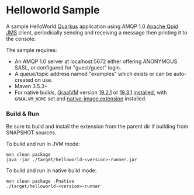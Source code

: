 # Helloworld Sample

A sample HelloWorld [Quarkus](https://quarkus.io) application using AMQP 1.0
[Apache Qpid JMS](https://qpid.apache.org/components/jms/) client,
periodically sending and receiving a message then printing it to the console.

The sample requires:
* An AMQP 1.0 server at localhost:5672 either offering ANONYMOUS SASL, or configured for "guest/guest" login.
* A queue/topic address named "examples" which exists or can be auto-created on use.
* Maven 3.5.3+
* For native builds, [GraalVM](https://www.graalvm.org/) version [19.2.1](https://github.com/oracle/graal/releases/tag/vm-19.2.1) or [19.3.1](https://github.com/graalvm/graalvm-ce-builds/releases/tag/vm-19.3.1) [installed](https://www.graalvm.org/docs/getting-started), with `GRAALVM_HOME` set and [native-image extension](https://www.graalvm.org/docs/reference-manual/aot-compilation/) installed.

### Build & Run

Be sure to build and install the extension from the parent dir if building from SNAPSHOT sources.

To build and run in JVM mode:

    mvn clean package
    java -jar ./target/helloworld-<version>-runner.jar

To build and run in native build mode:

    mvn clean package -Pnative
    ./target/helloworld-<version>-runner
